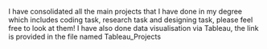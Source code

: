 I have consolidated all the main projects that I have done in my degree which includes coding task, research task and designing task, please feel free to look at them! I have also done data visualisation via Tableau, the link is provided in the file named Tableau_Projects
